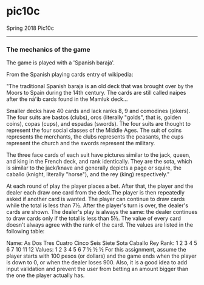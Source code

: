 # pic10c
Spring 2018 Pic10c

----

### The mechanics of the game
The game is played with a 'Spanish baraja'.

From the Spanish playing cards entry of wikipedia:

"The traditional Spanish baraja is an old deck that was brought over by the Moors to Spain during the 14th century. The cards are still called naipes after the nā'ib cards found in the Mamluk deck...

Smaller decks have 40 cards and lack ranks 8, 9 and comodines (jokers). The four suits are bastos (clubs), oros (literally "golds", that is, golden coins), copas (cups), and espadas (swords). The four suits are thought to represent the four social classes of the Middle Ages. The suit of coins represents the merchants, the clubs represents the peasants, the cups represent the church and the swords represent the military.

The three face cards of each suit have pictures similar to the jack, queen, and king in the French deck, and rank identically. They are the sota, which is similar to the jack/knave and generally depicts a page or squire, the caballo (knight, literally "horse"), and the rey (king) respectively."

At each round of play the player places a bet. After that, the player and the dealer each draw one card from the deck.The player is then repeatedly asked if another card is wanted. The player can continue to draw cards while the total is less than 7½. After the player's turn is over, the dealer's cards are shown. The dealer's play is always the same: the dealer continues to draw cards only if the total is less than 5½. The value of every card doesn't always agree with the rank of the card. The values are listed in the following table:

Name:	As	Dos	Tres	Cuatro	Cinco	Seis	Siete	Sota	Caballo	Rey
Rank:	1	2	3	4	5	6	7	10	11	12
Values:	1	2	3	4	5	6	7	½	½	½
For this assignment, assume the player starts with 100 pesos (or dollars) and the game ends when the player is down to 0, or when the dealer loses 900. Also, it is a good idea to add input validation and prevent the user from betting an amount bigger than the one the player actually has.